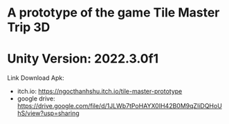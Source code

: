 # A prototype of the game Tile Master Trip 3D
# Unity Version: 2022.3.0f1

Link Download Apk:
- itch.io: https://ngocthanhshu.itch.io/tile-master-prototype
- google drive: https://drive.google.com/file/d/1JLWb7tPoHAYX0IH42B0M9qZIiDQHoUhS/view?usp=sharing

